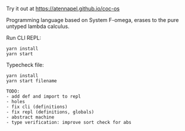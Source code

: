 Try it out at https://atennapel.github.io/coc-os

Programming language based on System F-omega, erases to the pure untyped lambda calculus.

Run CLI REPL:
```
yarn install
yarn start
```

Typecheck file:
```
yarn install
yarn start filename
```

```
TODO:
- add def and import to repl
- holes
- fix cli (definitions)
- fix repl (definitions, globals)
- abstract machine
- type verification: improve sort check for abs
```
